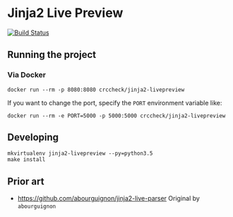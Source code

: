Jinja2 Live Preview
===================

[![Build Status](https://travis-ci.org/crccheck/jinja-livepreview.svg)](https://travis-ci.org/crccheck/jinja-livepreview)

Running the project
-------------------

### Via Docker

    docker run --rm -p 8080:8080 crccheck/jinja2-livepreview

If you want to change the port, specify the `PORT` environment variable like:

    docker run --rm -e PORT=5000 -p 5000:5000 crccheck/jinja2-livepreview


Developing
----------

    mkvirtualenv jinja2-livepreview --py=python3.5
    make install


Prior art
---------

* https://github.com/abourguignon/jinja2-live-parser Original by `abourguignon`
